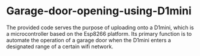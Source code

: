 # Garage-door-opening-using-D1mini
The provided code serves the purpose of uploading onto a D1mini, which is a microcontroller based on the Esp8266 platform. Its primary function is to automate the operation of a garage door when the D1mini enters a designated range of a certain wifi network.
